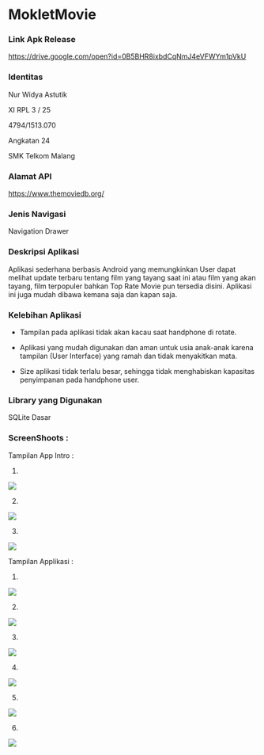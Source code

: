 # MokletMovie

### Link Apk Release

https://drive.google.com/open?id=0B5BHR8ixbdCqNmJ4eVFWYm1pVkU

### Identitas

Nur Widya Astutik

XI RPL 3 / 25

4794/1513.070

Angkatan 24

SMK Telkom Malang

### Alamat API

https://www.themoviedb.org/

### Jenis Navigasi

Navigation Drawer

### Deskripsi Aplikasi

Aplikasi sederhana berbasis Android yang memungkinkan User dapat melihat update terbaru tentang film yang tayang saat ini atau
film yang akan tayang, film terpopuler bahkan Top Rate Movie pun tersedia disini. Aplikasi ini juga mudah dibawa kemana saja dan
kapan saja. 

### Kelebihan Aplikasi

- Tampilan pada aplikasi tidak akan kacau saat handphone di rotate.

- Aplikasi yang mudah digunakan dan aman untuk usia anak-anak karena tampilan (User Interface) yang ramah dan tidak 
menyakitkan mata.

- Size aplikasi tidak terlalu besar, sehingga tidak menghabiskan kapasitas penyimpanan pada handphone user.

### Library yang Digunakan

SQLite Dasar

### ScreenShoots :

Tampilan App Intro :

1. 

<img src="https://github.com/nurwid28/MokletMovie/blob/master/mokmovc.png">

2.

<img src="https://github.com/nurwid28/MokletMovie/blob/master/mokmove.png">

3.

<img src="https://github.com/nurwid28/MokletMovie/blob/master/mokmovd.png">

Tampilan Applikasi :

1. 

<img src="https://github.com/nurwid28/MokletMovie/blob/master/mokmova.png">

 2.

<img src="https://github.com/nurwid28/MokletMovie/blob/master/mokmovb.png">

3.

<img src="https://github.com/nurwid28/MokletMovie/blob/master/mokmovf.png">

4. 

<img src="https://github.com/nurwid28/MokletMovie/blob/master/mokmovg.png">

5. 

<img src="https://github.com/nurwid28/MokletMovie/blob/master/mokmovh.png">

6. 

<img src="https://github.com/nurwid28/MokletMovie/blob/master/mokmovi.png">


